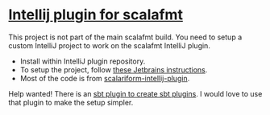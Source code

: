 # [Intellij plugin for scalafmt](https://plugins.jetbrains.com/plugin/8236)

This project is not part of the main scalafmt build. You need to setup
a custom IntelliJ project to work on the scalafmt IntelliJ plugin.

* Install within IntelliJ plugin repository.
* To setup the project, follow [these Jetbrains instructions](http://www.jetbrains.org/intellij/sdk/docs/basics/getting_started/creating_plugin_project.html).
* Most of the code is from [scalariform-intellij-plugin](https://github.com/thesamet/scalariform-intellij-plugin).

Help wanted! There is an [sbt plugin to create sbt plugins](https://github.com/dancingrobot84/sbt-idea-plugin).
I would love to use that plugin to make the setup simpler.
